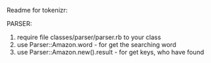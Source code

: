 Readme for tokenizr:

PARSER:

1. require file classes/parser/parser.rb to your class
2. use Parser::Amazon.word - for get the searching word
3. use Parser::Amazon.new(<string or array with string>).result - for get keys, who have found 
